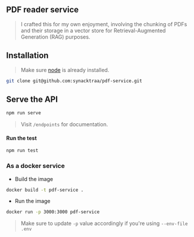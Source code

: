 ## PDF reader service
> I crafted this for my own enjoyment, involving the chunking of PDFs and their storage in a vector store for Retrieval-Augmented Generation (RAG) purposes.

## Installation
> Make sure [node](https://nodejs.org/en/download/package-manager) is already installed.

```sh
git clone git@github.com:synacktraa/pdf-service.git
```

## Serve the API

```sh
npm run serve
```
> Visit `/endpoints` for documentation.

#### Run the test

```sh
npm run test
```

### As a docker service

- Build the image
 ```sh
 docker build -t pdf-service .
 ```

- Run the image
 ```sh
 docker run -p 3000:3000 pdf-service
 ```
 > Make sure to update `-p` value accordingly if you're using `--env-file .env` 
